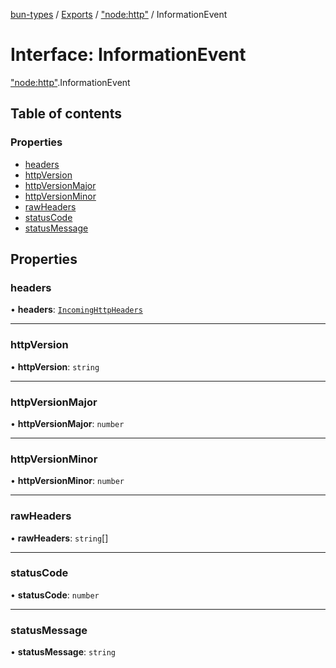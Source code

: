 [bun-types](https://oven-sh.github.io/bun-types/README.md) / [Exports](https://oven-sh.github.io/bun-types/modules.md) / ["node:http"](https://oven-sh.github.io/bun-types/modules/node_http_.md) / InformationEvent

# Interface: InformationEvent

["node:http"](https://oven-sh.github.io/bun-types/modules/node_http_.md).InformationEvent

## Table of contents

### Properties

- [headers](https://oven-sh.github.io/bun-types/interfaces/node_http_.InformationEvent.md#headers)
- [httpVersion](https://oven-sh.github.io/bun-types/interfaces/node_http_.InformationEvent.md#httpversion)
- [httpVersionMajor](https://oven-sh.github.io/bun-types/interfaces/node_http_.InformationEvent.md#httpversionmajor)
- [httpVersionMinor](https://oven-sh.github.io/bun-types/interfaces/node_http_.InformationEvent.md#httpversionminor)
- [rawHeaders](https://oven-sh.github.io/bun-types/interfaces/node_http_.InformationEvent.md#rawheaders)
- [statusCode](https://oven-sh.github.io/bun-types/interfaces/node_http_.InformationEvent.md#statuscode)
- [statusMessage](https://oven-sh.github.io/bun-types/interfaces/node_http_.InformationEvent.md#statusmessage)

## Properties

### headers

• **headers**: [`IncomingHttpHeaders`](https://oven-sh.github.io/bun-types/interfaces/http_.IncomingHttpHeaders.md)

___

### httpVersion

• **httpVersion**: `string`

___

### httpVersionMajor

• **httpVersionMajor**: `number`

___

### httpVersionMinor

• **httpVersionMinor**: `number`

___

### rawHeaders

• **rawHeaders**: `string`[]

___

### statusCode

• **statusCode**: `number`

___

### statusMessage

• **statusMessage**: `string`
